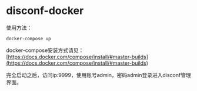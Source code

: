 # disconf-docker

使用方法：

```
docker-compose up
```

docker-compose安装方式请见：[https://docs.docker.com/compose/install/#master-builds](https://docs.docker.com/compose/install/#master-builds)

完全启动之后，访问ip:9999，使用账号admin，密码admin登录进入disconf管理界面。